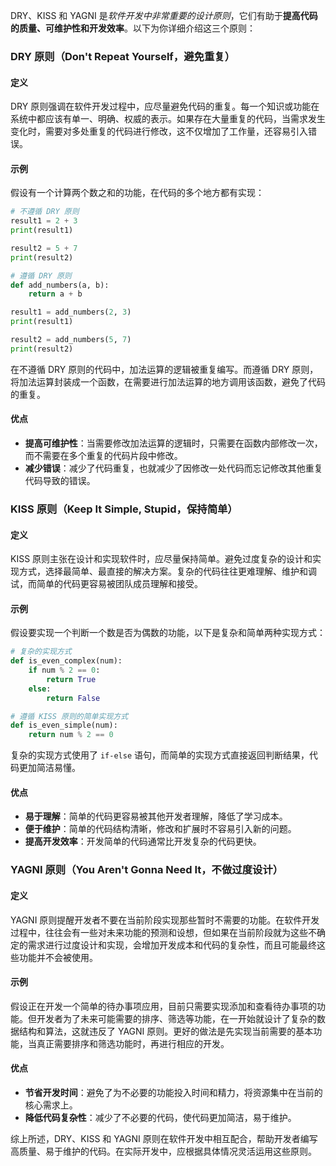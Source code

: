 DRY、KISS 和 YAGNI 是*软件开发中非常重要的设计原则*，它们有助于**提高代码的质量、可维护性和开发效率**。以下为你详细介绍这三个原则：

### DRY 原则（Don't Repeat Yourself，避免重复）

#### 定义

DRY 原则强调在软件开发过程中，应尽量避免代码的重复。每一个知识或功能在系统中都应该有单一、明确、权威的表示。如果存在大量重复的代码，当需求发生变化时，需要对多处重复的代码进行修改，这不仅增加了工作量，还容易引入错误。

#### 示例

假设有一个计算两个数之和的功能，在代码的多个地方都有实现：

```python
# 不遵循 DRY 原则
result1 = 2 + 3
print(result1)

result2 = 5 + 7
print(result2)

# 遵循 DRY 原则
def add_numbers(a, b):
    return a + b

result1 = add_numbers(2, 3)
print(result1)

result2 = add_numbers(5, 7)
print(result2)
```

在不遵循 DRY 原则的代码中，加法运算的逻辑被重复编写。而遵循 DRY 原则，将加法运算封装成一个函数，在需要进行加法运算的地方调用该函数，避免了代码的重复。

#### 优点

- **提高可维护性**：当需要修改加法运算的逻辑时，只需要在函数内部修改一次，而不需要在多个重复的代码片段中修改。
- **减少错误**：减少了代码重复，也就减少了因修改一处代码而忘记修改其他重复代码导致的错误。

### KISS 原则（Keep It Simple, Stupid，保持简单）

#### 定义

KISS 原则主张在设计和实现软件时，应尽量保持简单。避免过度复杂的设计和实现方式，选择最简单、最直接的解决方案。复杂的代码往往更难理解、维护和调试，而简单的代码更容易被团队成员理解和接受。

#### 示例

假设要实现一个判断一个数是否为偶数的功能，以下是复杂和简单两种实现方式：

```python
# 复杂的实现方式
def is_even_complex(num):
    if num % 2 == 0:
        return True
    else:
        return False

# 遵循 KISS 原则的简单实现方式
def is_even_simple(num):
    return num % 2 == 0
```

复杂的实现方式使用了 `if-else` 语句，而简单的实现方式直接返回判断结果，代码更加简洁易懂。

#### 优点

- **易于理解**：简单的代码更容易被其他开发者理解，降低了学习成本。
- **便于维护**：简单的代码结构清晰，修改和扩展时不容易引入新的问题。
- **提高开发效率**：开发简单的代码通常比开发复杂的代码更快。

### YAGNI 原则（You Aren't Gonna Need It，不做过度设计）

#### 定义

YAGNI 原则提醒开发者不要在当前阶段实现那些暂时不需要的功能。在软件开发过程中，往往会有一些对未来功能的预测和设想，但如果在当前阶段就为这些不确定的需求进行过度设计和实现，会增加开发成本和代码的复杂性，而且可能最终这些功能并不会被使用。

#### 示例

假设正在开发一个简单的待办事项应用，目前只需要实现添加和查看待办事项的功能。但开发者为了未来可能需要的排序、筛选等功能，在一开始就设计了复杂的数据结构和算法，这就违反了 YAGNI 原则。更好的做法是先实现当前需要的基本功能，当真正需要排序和筛选功能时，再进行相应的开发。

#### 优点

- **节省开发时间**：避免了为不必要的功能投入时间和精力，将资源集中在当前的核心需求上。
- **降低代码复杂性**：减少了不必要的代码，使代码更加简洁，易于维护。

综上所述，DRY、KISS 和 YAGNI 原则在软件开发中相互配合，帮助开发者编写高质量、易于维护的代码。在实际开发中，应根据具体情况灵活运用这些原则。
